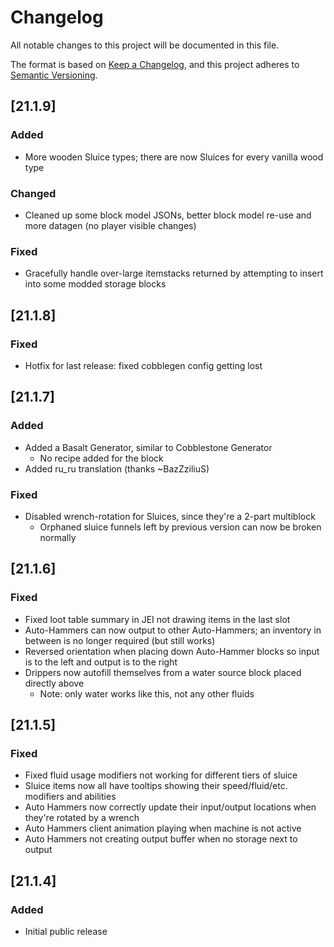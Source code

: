 # Changelog
All notable changes to this project will be documented in this file.

The format is based on [Keep a Changelog](https://keepachangelog.com/en/1.0.0/),
and this project adheres to [Semantic Versioning](https://semver.org/spec/v2.0.0.html).

## [21.1.9]

### Added
* More wooden Sluice types; there are now Sluices for every vanilla wood type

### Changed
* Cleaned up some block model JSONs, better block model re-use and more datagen (no player visible changes)

### Fixed
* Gracefully handle over-large itemstacks returned by attempting to insert into some modded storage blocks

## [21.1.8]

### Fixed
* Hotfix for last release: fixed cobblegen config getting lost

## [21.1.7]

### Added
* Added a Basalt Generator, similar to Cobblestone Generator
  * No recipe added for the block
* Added ru_ru translation (thanks ~BazZziliuS)

### Fixed
* Disabled wrench-rotation for Sluices, since they're a 2-part multiblock
  * Orphaned sluice funnels left by previous version can now be broken normally

## [21.1.6]

### Fixed
* Fixed loot table summary in JEI not drawing items in the last slot
* Auto-Hammers can now output to other Auto-Hammers; an inventory in between is no longer required (but still works)
* Reversed orientation when placing down Auto-Hammer blocks so input is to the left and output is to the right
* Drippers now autofill themselves from a water source block placed directly above
  * Note: only water works like this, not any other fluids

## [21.1.5]

### Fixed
* Fixed fluid usage modifiers not working for different tiers of sluice
* Sluice items now all have tooltips showing their speed/fluid/etc. modifiers and abilities
* Auto Hammers now correctly update their input/output locations when they're rotated by a wrench
* Auto Hammers client animation playing when machine is not active
* Auto Hammers not creating output buffer when no storage next to output

## [21.1.4]

### Added
* Initial public release

